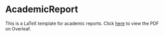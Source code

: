 # AcademicReport
This is a LaTeX template for academic reports.
Click [here](https://www.overleaf.com/read/tnykgkcvhsxc) to view the PDF on Overleaf.
